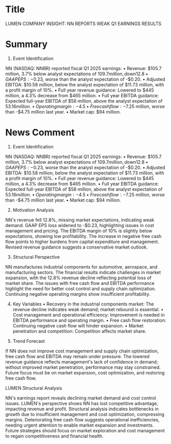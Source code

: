# Title
LUMEN COMPANY INSIGHT: NN REPORTS WEAK Q1 EARNINGS RESULTS

# Summary
1. Event Identification

NN (NASDAQ: NNBR) reported fiscal Q1 2025 earnings:
   • Revenue: $105.7 million, 3.7% below analyst expectations of $109.7 million, down 12.8% year-over-year.
   • GAAP EPS: -$0.23, worse than the analyst expectation of -$0.20.
   • Adjusted EBITDA: $10.58 million, below the analyst expectation of $11.73 million, with a profit margin of 10%.
   • Full year revenue guidance: Lowered to $445 million, a 4.3% decrease from $465 million.
   • Full year EBITDA guidance: Expected full-year EBITDA of $58 million, above the analyst expectation of $53.16 million.
   • Operating margin: -4.5%, unchanged from last year.
   • Free cash flow: -$7.25 million, worse than -$4.75 million last year.
   • Market cap: $94 million.

# News Comment
1. Event Identification

NN (NASDAQ: NNBR) reported fiscal Q1 2025 earnings:
   • Revenue: $105.7 million, 3.7% below analyst expectations of $109.7 million, down 12.8% year-over-year.
   • GAAP EPS: -$0.23, worse than the analyst expectation of -$0.20.
   • Adjusted EBITDA: $10.58 million, below the analyst expectation of $11.73 million, with a profit margin of 10%.
   • Full year revenue guidance: Lowered to $445 million, a 4.3% decrease from $465 million.
   • Full year EBITDA guidance: Expected full-year EBITDA of $58 million, above the analyst expectation of $53.16 million.
   • Operating margin: -4.5%, unchanged from last year.
   • Free cash flow: -$7.25 million, worse than -$4.75 million last year.
   • Market cap: $94 million.

2. Motivation Analysis

NN's revenue fell 12.8%, missing market expectations, indicating weak demand. GAAP EPS loss widened to -$0.23, highlighting issues in cost management and pricing. The EBITDA margin of 10% is slightly below expectations, showing low profitability. The increase in negative free cash flow points to higher burdens from capital expenditure and management. Revised revenue guidance suggests a conservative market outlook.

3. Structural Perspective

NN manufactures industrial components for automotive, aerospace, and manufacturing sectors. The financial results indicate challenges in market expansion, with the 12.8% revenue decline reflecting potential loss of market share. The issues with free cash flow and EBITDA performance highlight the need for better cost control and supply chain optimization. Continuing negative operating margins show insufficient profitability.

4. Key Variables
   • Recovery in the industrial components market: The revenue decline indicates weak demand; market rebound is essential.
   • Cost management and operational efficiency: Improvement is needed in EBITDA performance and operating margin.
   • Free cash flow restoration: Continuing negative cash flow will hinder expansion.
   • Market penetration and competition: Competition affects market share.

5. Trend Forecast

If NN does not improve cost management and supply chain optimization, free cash flow and EBITDA may remain under pressure. The lowered revenue guidance reflects management's lack of confidence in demand; without improved market penetration, performance may stay constrained. Future focus must be on market expansion, cost optimization, and restoring free cash flow.

LUMEN Structural Analysis

NN's earnings report reveals declining market demand and cost control issues. LUMEN's perspective shows NN has lost competitive advantage, impacting revenue and profit. Structural analysis indicates bottlenecks in growth due to insufficient management and cost optimization, compressing margins. Deteriorating free cash flow suggests operational inefficiencies, needing urgent attention to enable market expansion and investments. Future strategies should focus on market exploration and cost management to regain competitiveness and financial health.
